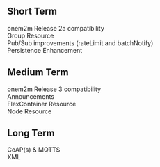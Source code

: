 ## Short Term
onem2m Release 2a compatibility  
Group Resource  
Pub/Sub improvements (rateLimit and batchNotify)  
Persistence Enhancement  

## Medium Term
onem2m Release 3 compatibility  
Announcements  
FlexContainer Resource  
Node Resource  

## Long Term
CoAP(s) & MQTTS  
XML  